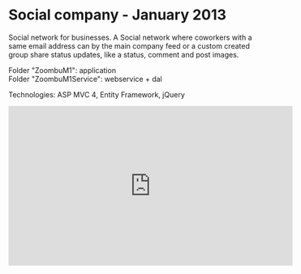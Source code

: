 Social company - January 2013
======

Social network for businesses. A Social network where coworkers with a same email address can by the main company feed or a custom created group share status updates, like a status, comment and post images.

Folder "ZoombuM1": application <br />
Folder "ZoombuM1Service": webservice + dal

Technologies: ASP MVC 4, Entity Framework, jQuery

<iframe width="560" height="315" src="http://www.youtube.com/embed/EZa8tOucgzg" frameborder="0" allowfullscreen></iframe>
